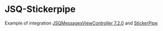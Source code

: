 # JSQ-Stickerpipe

Example of integration [JSQMessagesViewController 7.2.0](https://github.com/jessesquires/JSQMessagesViewController) and [StickerPipe](https://github.com/908Inc/stkiOS)
